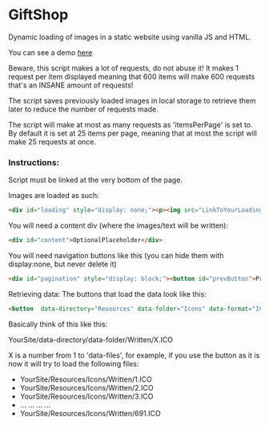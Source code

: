 # GiftShop

Dynamic loading of images in a static website using vanilla JS and HTML.

You can see a demo [here](https://oldcore.neocities.org/giftshop)

Beware, this script makes a lot of requests, do not
abuse it! It makes 1 request per item displayed
meaning that 600 items will make 600 requests
that's an INSANE amount of requests!

The script saves previously loaded images in local storage to retrieve them later to reduce the number of requests made.

  The script will make at most as many requests
  as 'itemsPerPage' is set to.
  By default it is set at 25 items per page, meaning
  that at most the script will make 25 requests at once.

  ### Instructions:
Script must be linked at the very bottom of the page.

Images are loaded as such:
 
 ```html
 <div id="loading" style="display: none;"><p><img src="LinkToYourLoadingGifHere" alt="Loading..."><br>loading...</p></div>
 ```

You will need a content div (where the images/text will be written):
 ```html
 <div id="content">OptionalPlaceholder</div>
 ```

You will need navigation buttons like this (you can hide them with display:none, but never delete it)
 ```html
 <div id="pagination" style="display: block;"><button id="prevButton">Previous</button><button id="nextButton">Next</button></div>
 ```

 Retrieving data:
 The buttons that load the data look like this:
 ```html
 <button  data-directory="Resources" data-folder="Icons" data-format="ICO" id="ButtonC" data-files="691">Written</button>
 ```

 Basically think of this like this:
 
 YourSite/data-directory/data-folder/Written/X.ICO
 
 X is a number from 1 to 'data-files', for example, if you use the button as it is now it will try to load the following
 files:
 - YourSite/Resources/Icons/Written/1.ICO
 - YourSite/Resources/Icons/Written/2.ICO
 - YourSite/Resources/Icons/Written/3.ICO
 - ... ... ... ...
 - YourSite/Resources/Icons/Written/691.ICO

